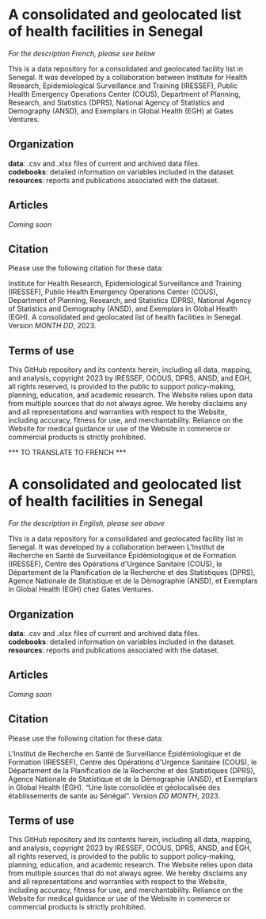 # A consolidated and geolocated list of health facilities in Senegal
_For the description French, please see below_

This is a data repository for a consolidated and geolocated facility list in Senegal. It was developed by a collaboration between Institute for Health Research, Epidemiological Surveillance and Training (IRESSEF), Public Health Emergency Operations Center (COUS), Department of Planning, Research, and Statistics (DPRS), National Agency of Statistics and Demography (ANSD), and Exemplars in Global Health (EGH) at Gates Ventures.


## Organization
**data**: .csv and .xlsx files of current and archived data files.  
**codebooks**: detailed information on variables included in the dataset.  
**resources**: reports and publications associated with the dataset.  

## Articles
_Coming soon_ 

## Citation
Please use the following citation for these data: 

Institute for Health Research, Epidemiological Surveillance and Training (IRESSEF), Public Health Emergency Operations Center (COUS), Department of Planning, Research, and Statistics (DPRS), National Agency of Statistics and Demography (ANSD), and Exemplars in Global Health (EGH). A consolidated and geolocated list of health facilities in Senegal. Version _MONTH_ _DD_, 2023.

## Terms of use
This GitHub repository and its contents herein, including all data, mapping, and analysis, copyright 2023 by IRESSEF, OCOUS, DPRS, ANSD, and EGH, all rights reserved, is provided to the public to support policy-making, planning, education, and academic research. The Website relies upon data from multiple sources that do not always agree. We hereby disclaims any and all representations and warranties with respect to the Website, including accuracy, fitness for use, and merchantability. Reliance on the Website for medical guidance or use of the Website in commerce or commercial products is strictly prohibited. 



*** TO TRANSLATE TO FRENCH ***
# A consolidated and geolocated list of health facilities in Senegal
_For the description in English, please see above_

This is a data repository for a consolidated and geolocated facility list in Senegal. It was developed by a collaboration between L'Institut de Recherche en Santé de Surveillance Épidémiologique et de Formation (IRESSEF), Centre des Opérations d'Urgence Sanitaire (COUS), le Département de la Planification de la Recherche et des Statistiques (DPRS), Agence Nationale de Statistique et de la Démographie (ANSD), et Exemplars in Global Health (EGH) chez Gates Ventures.

## Organization
**data**: .csv and .xlsx files of current and archived data files.  
**codebooks**: detailed information on variables included in the dataset.  
**resources**: reports and publications associated with the dataset.  

## Articles
_Coming soon_ 

## Citation
Please use the following citation for these data: 

L'Institut de Recherche en Santé de Surveillance Épidémiologique et de Formation (IRESSEF), Centre des Opérations d'Urgence Sanitaire (COUS), le Département de la Planification de la Recherche et des Statistiques (DPRS), Agence Nationale de Statistique et de la Démographie (ANSD), et Exemplars in Global Health (EGH). “Une liste consolidée et géolocalisée des établissements de sante au Sénégal”. Version _DD_ _MONTH_, 2023.

## Terms of use
This GitHub repository and its contents herein, including all data, mapping, and analysis, copyright 2023 by IRESSEF, OCOUS, DPRS, ANSD, and EGH, all rights reserved, is provided to the public to support policy-making, planning, education, and academic research. The Website relies upon data from multiple sources that do not always agree. We hereby disclaims any and all representations and warranties with respect to the Website, including accuracy, fitness for use, and merchantability. Reliance on the Website for medical guidance or use of the Website in commerce or commercial products is strictly prohibited. 
